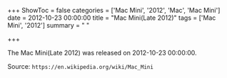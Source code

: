 +++
ShowToc = false
categories = ['Mac Mini', '2012', 'Mac', 'Mac Mini']
date = 2012-10-23 00:00:00
title = "Mac Mini(Late 2012)"
tags = ['Mac Mini', '2012']
summary = " "

+++

The Mac Mini(Late 2012) was released on 2012-10-23 00:00:00.

Source: `https://en.wikipedia.org/wiki/Mac_Mini`


